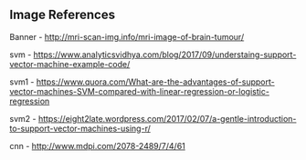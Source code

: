 ## Image References

Banner - http://mri-scan-img.info/mri-image-of-brain-tumour/

svm - https://www.analyticsvidhya.com/blog/2017/09/understaing-support-vector-machine-example-code/

svm1 - https://www.quora.com/What-are-the-advantages-of-support-vector-machines-SVM-compared-with-linear-regression-or-logistic-regression

svm2 - https://eight2late.wordpress.com/2017/02/07/a-gentle-introduction-to-support-vector-machines-using-r/

cnn - http://www.mdpi.com/2078-2489/7/4/61
